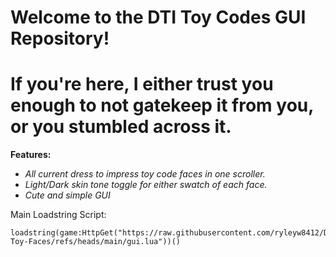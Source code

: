 # Welcome to the DTI Toy Codes GUI Repository!

# If you're here, I either trust you enough to not gatekeep it from you, or you stumbled across it.

**Features:**
- *All current dress to impress toy code faces in one scroller.*
- *Light/Dark skin tone toggle for either swatch of each face.*
- *Cute and simple GUI*


Main Loadstring Script:
```
loadstring(game:HttpGet("https://raw.githubusercontent.com/ryleyw8412/DTI-Toy-Faces/refs/heads/main/gui.lua"))()
```
